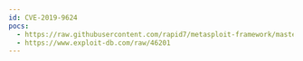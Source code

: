 ```yaml
---
id: CVE-2019-9624
pocs:
  - https://raw.githubusercontent.com/rapid7/metasploit-framework/master/modules/exploits/unix/webapp/webmin_upload_exec.rb
  - https://www.exploit-db.com/raw/46201
---
```

